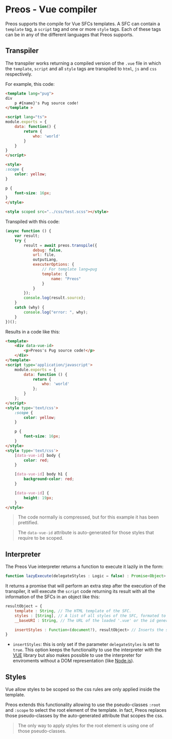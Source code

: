 # Preos - Vue compiler

Preos supports the compile for Vue SFCs templates. A SFC can contain a `template` tag, a `script` tag and one or more `style` tags. Each of these tags can be in any of the different languages that Preos supports.

## Transpiler

The transpiler works returning a compiled version of the `.vue` file in which the `template`, `script` and all `style` tags are transpiled to `html`, `js` and `css` respectively.

For example, this code:

```html
<template lang="pug">
div
    p #{name}'s Pug source code!
</template >

<script lang="ts">
module.exports = {
    data: function() {
        return {
            who: 'world'
        }
    }
}
</script>

<style>
:scope {
    color: yellow;
}

p {
    font-size: 16px;
}
</style>

<style scoped src="../css/test.scss"></style>
```

Transpiled with this code:

```js
(async function () {
    var result;
    try {
        result = await preos.transpile({
            debug: false,
            url: file,
            outputLang,
            executerOptions: {
                // For template lang=pug
                template: {
                    name: "Preos"
                }
            }
        });
        console.log(result.source);
    }
    catch (why) {
        console.log("error: ", why);
    }
})();
```

Results in a code like this:

```html
<template>
    <div data-vue-id>
        <p>Preos's Pug source code!</p>
    </div>
</template>
<script type='application/javascript'>
    module.exports = {
        data: function () {
            return {
                who: 'world'
            };
        }
    };
</script>
<style type='text/css'>
    :scope {
        color: yellow;
    }

    p {
        font-size: 16px;
    }
</style>
<style type='text/css'>
    [data-vue-id] body {
        color: red;
    }

    [data-vue-id] body h1 {
        background-color: red;
    }

    [data-vue-id] {
        height: 19px;
    }
</style>
```

> The code normally is compressed, but for this example it has been prettified.

> The `data-vue-id` attribute is auto-generated for those styles that require to be scoped.

## Interpreter

The Preos Vue interpreter returns a function to execute it lazily in the form:

```js
function lazyExecute(delegateStyles : Logic = false) : Promise<Object> { ... }
```

It returns a promise that will perform an extra step after the execution of the transpiler, it will execute the `script` code returning its result with all the information of the SFCs in an object like this:

```js
resultObject = {
    template : String, // The HTML template of the SFC.
    styles : [String], // A list of all styles of the SFC, formated to be inserted in the DOM.
    __baseURI : String, // The URL of the loaded '.vue' or the id generated by preos.

    insertStyles : Function<(document?), resultObject> // Inserts the styles of this object into the document provided or the default one.
}
```

- `insertStyles`: this is only set if the parameter `delegateStyles` is set to `true`. This option keeps the functionality to use the interpreter with the [VUE](https://vuejs.org/) library but also makes possible to use the interpreter for enviroments without a DOM representation (like [Node.js](https://nodejs.org/es/)).

## Styles

Vue allow styles to be scoped so the css rules are only applied inside the template.

Preos extends this functionality allowing to use the pseudo-classes `:root` and `:scope` to select the root element of the template. in fact, Preos replaces those pseudo-classes by the auto-generated attribute that scopes the css.

> The only way to apply styles for the root element is using one of those pseudo-classes.

